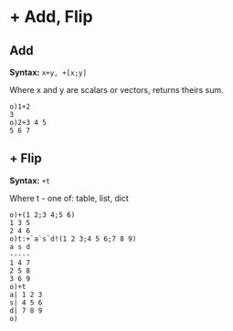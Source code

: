 # + Add, Flip

## Add

**Syntax:** ```x+y, +[x;y]```

Where x and y are scalars or vectors, returns theirs sum.

```o
o)1+2
3
o)2+3 4 5
5 6 7
```

## + Flip

**Syntax:** ```+t```

Where t - one of: table, list, dict

```o
o)+(1 2;3 4;5 6)
1 3 5
2 4 6
o)t:+`a`s`d!(1 2 3;4 5 6;7 8 9)
a s d
-----
1 4 7
2 5 8
3 6 9
o)+t
a| 1 2 3
s| 4 5 6
d| 7 8 9
o)
```
